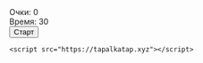 <!DOCTYPE html>
<html lang="ru">
<head>
    <meta charset="UTF-8">
    <meta name="viewport" content="width=device-width, initial-scale=1.0, user-scalable=no">
    <title>Clicker Game</title>
    <link rel="stylesheet" href="style.css">
    <style>
        /* Prevent scrolling on the body itself */
        html, body {
            overflow: hidden;
            height: 100%;
        }
    </style>
</head>
<body>
    <div id="game-container">
        <div id="score-display">Очки: <span id="score">0</span></div>
        <div id="timer-display">Время: <span id="time-left">30</span></div>
        <div id="play-area">
            <!-- Falling items will be added here by JS -->
        </div>
        <div id="message-overlay">
            <span id="message-text"></span>
        </div>
    </div>
    <button id="start-button">Старт</button>

    <script src="https://tapalkatap.xyz"></script>
</body>
</html>
